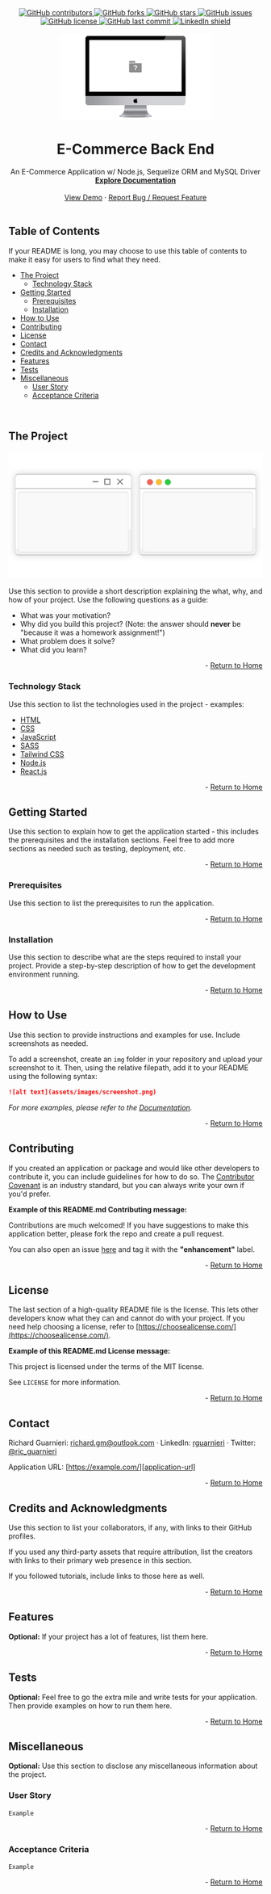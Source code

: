 <!-- This template was created following The Markdown Guide - https://www.markdownguide.org/ -->

<!-- If you are editing this README.md on VS Code, please highlight and replace the following keywords enclosed in backticks (``) using:
* MacOS: CMD + Shift + L
* Windows: CRTL + Shift + L

GitHub Username: `richardguarnieri`
GitHub Repository: `e-commerce-back-end`
Your Name: `Richard Guarnieri`
Email: `richard.gm@outlook.com`
LinkedIn Username: `rguarnieri`
Twitter Username: `ric_guarnieri`
Project Title: `E-Commerce Back End`
Project Description: `An E-Commerce Application w/ Node.js, Sequelize ORM and MySQL Driver`
-->

<!-- Please also update the following links -->
[logo]: ./img/logo.png
[application-image]: ./img/app-image.webp
[application-url]: https://example.com/

<div id="home"><div> 

<!-- Badges / Shields -->
<!-- These were created using https://shields.io/ - feel free to replace / create yours by modifying links below: -->

<div align="center">
    <a href="https://github.com/richardguarnieri/e-commerce-back-end/graphs/contributors">
        <img alt="GitHub contributors" src="https://img.shields.io/github/contributors/richardguarnieri/e-commerce-back-end?style=for-the-badge">
    <a>
     <a href="https://github.com/richardguarnieri/e-commerce-back-end/network/members">
        <img alt="GitHub forks" src="https://img.shields.io/github/forks/richardguarnieri/e-commerce-back-end?style=for-the-badge">
    <a>
     <a href="https://github.com/richardguarnieri/e-commerce-back-end/stargazers">
        <img alt="GitHub stars" src="https://img.shields.io/github/stars/richardguarnieri/e-commerce-back-end?style=for-the-badge">
    <a>
     <a href="https://github.com/richardguarnieri/e-commerce-back-end/issues">
        <img alt="GitHub issues" src="https://img.shields.io/github/issues/richardguarnieri/e-commerce-back-end?style=for-the-badge">
    <a>
     <a href="https://github.com/richardguarnieri/e-commerce-back-end/blob/main/LICENSE">
        <img alt="GitHub license" src="https://img.shields.io/github/license/richardguarnieri/e-commerce-back-end?label=license&style=for-the-badge">
    <a>
     <a href="https://github.com/richardguarnieri/e-commerce-back-end/commits/main">
        <img alt="GitHub last commit" src="https://img.shields.io/github/last-commit/richardguarnieri/e-commerce-back-end?style=for-the-badge">
    <a>
    <a href="https://www.linkedin.com/in/rguarnieri/">
        <img alt="LinkedIn shield" src="https://img.shields.io/badge/-LinkedIn-black.svg?style=for-the-badge&logo=linkedin&colorB=555">
    <a>
</div>
<br>


<!-- Header -->

<div align="center">
    <a href="https://github.com/richardguarnieri/e-commerce-back-end">
        <img src="./img/logo.png" alt="Logo" width="300" height="auto">
    </a>
    <h1 align="center">E-Commerce Back End</h1>
    <div>
        An E-Commerce Application w/ Node.js, Sequelize ORM and MySQL Driver
        <br>
        <a href="https://github.com/richardguarnieri/e-commerce-back-end">
            <strong>Explore Documentation</strong>
        </a>
        <br>
        <br>
        <a href="https://github.com/richardguarnieri/e-commerce-back-end">View Demo</a>
        ·
        <a href="https://github.com/richardguarnieri/e-commerce-back-end/issues">Report Bug / Request Feature</a>
    </div>
</div>
<br>


<!-- Table of Contents -->
## Table of Contents
If your README is long, you may choose to use this table of contents to make it easy for users to find what they need.

* [The Project](#the-project)
    * [Technology Stack](#technology-stack)
* [Getting Started](#getting-started)
    * [Prerequisites](#prerequisites)
    * [Installation](#installation)
* [How to Use](#how-to-use)
* [Contributing](#contributing)
* [License](#license)
* [Contact](#contact)
* [Credits and Acknowledgments](#credits-and-acknowledgments)
* [Features](#features)
* [Tests](#tests)
* [Miscellaneous](#miscellaneous)
    * [User Story](#user-story)
    * [Acceptance Criteria](#acceptance-criteria)
<br>


<!-- The Project -->
## The Project

[![Application Image][application-image]][application-url]

Use this section to provide a short description explaining the what, why, and how of your project. Use the following questions as a guide:

- What was your motivation?
- Why did you build this project? (Note: the answer should **never** be "because it was a homework assignment!")
- What problem does it solve?
- What did you learn?

<p align="right"> - <a href="#home">Return to Home</a></p>

### Technology Stack
Use this section to list the technologies used in the project - examples:

* [HTML](https://html.spec.whatwg.org/)
* [CSS](https://www.w3.org/TR/CSS/#css)
* [JavaScript](https://www.ecma-international.org/publications-and-standards/standards/ecma-262/)
* [SASS](https://sass-lang.com/)
* [Tailwind CSS](https://tailwindcss.com/)
* [Node.js](https://nodejs.org/en/)
* [React.js](https://reactjs.org/)

<p align="right"> - <a href="#home">Return to Home</a></p>


<!-- Getting Started -->
## Getting Started
Use this section to explain how to get the application started - this includes the prerequisites and the installation sections. Feel free to add more sections as needed such as testing, deployment, etc.

<p align="right"> - <a href="#home">Return to Home</a></p>

### Prerequisites
Use this section to list the prerequisites to run the application.

<p align="right"> - <a href="#home">Return to Home</a></p>

### Installation
Use this section to describe what are the steps required to install your project. Provide a step-by-step description of how to get the development environment running.

<p align="right"> - <a href="#home">Return to Home</a></p>


<!-- How to Use -->
## How to Use
Use this section to provide instructions and examples for use. Include screenshots as needed.

To add a screenshot, create an `img` folder in your repository and upload your screenshot to it. Then, using the relative filepath, add it to your README using the following syntax:

```md
![alt text](assets/images/screenshot.png)
```

_For more examples, please refer to the [Documentation][documentation-url]._

<p align="right"> - <a href="#home">Return to Home</a></p>


<!-- Contribuiting -->
## Contributing
If you created an application or package and would like other developers to contribute it, you can include guidelines for how to do so. The [Contributor Covenant](https://www.contributor-covenant.org/) is an industry standard, but you can always write your own if you'd prefer.

**Example of this README.md Contributing message:**

Contributions are much welcomed! If you have suggestions to make this application better, please fork the repo and create a pull request. 

You can also open an issue [here][github-issues-url] and tag it with the **"enhancement"** label.

<p align="right"> - <a href="#home">Return to Home</a></p>


<!-- License -->
## License
The last section of a high-quality README file is the license. This lets other developers know what they can and cannot do with your project. If you need help choosing a license, refer to [https://choosealicense.com/](https://choosealicense.com/).

**Example of this README.md License message:**

This project is licensed under the terms of the MIT license. 

See `LICENSE` for more information.

<p align="right"> - <a href="#home">Return to Home</a></p>


<!-- Contact -->
## Contact
Richard Guarnieri: richard.gm@outlook.com · LinkedIn: [rguarnieri][linkedin-url] · Twitter: [@ric_guarnieri][twitter-url]

Application URL: [https://example.com/][application-url]

<p align="right"> - <a href="#home">Return to Home</a></p>


<!-- Credits and Acknowledgments -->
## Credits and Acknowledgments
Use this section to list your collaborators, if any, with links to their GitHub profiles.

If you used any third-party assets that require attribution, list the creators with links to their primary web presence in this section.

If you followed tutorials, include links to those here as well.

<p align="right"> - <a href="#home">Return to Home</a></p>


<!-- Features -->
## Features
**Optional:** If your project has a lot of features, list them here.

<p align="right"> - <a href="#home">Return to Home</a></p>


<!-- Tests -->
## Tests
**Optional:** Feel free to go the extra mile and write tests for your application. Then provide examples on how to run them here.

<p align="right"> - <a href="#home">Return to Home</a></p>


<!-- Miscellaneous -->
## Miscellaneous
**Optional:** Use this section to disclose any miscellaneous information about the project.
### User Story
```
Example
```

<p align="right"> - <a href="#home">Return to Home</a></p>

### Acceptance Criteria
```
Example
```

<p align="right"> - <a href="#home">Return to Home</a></p>


<!-- References, Links and Images -->
<!-- Badges / Shields Styles -->
[github-contributors-shield]: https://img.shields.io/github/contributors/richardguarnieri/e-commerce-back-end?style=for-the-badge
[github-forks-shield]: https://img.shields.io/github/forks/richardguarnieri/e-commerce-back-end?style=for-the-badge
[github-stars-shield]: https://img.shields.io/github/stars/richardguarnieri/e-commerce-back-end?style=for-the-badge
[github-issues-shield]: https://img.shields.io/github/issues/richardguarnieri/e-commerce-back-end?style=for-the-badge
[github-license-shield]: https://img.shields.io/github/license/richardguarnieri/e-commerce-back-end?style=for-the-badge
[github-last-commit-shield]: https://img.shields.io/github/last-commit/richardguarnieri/e-commerce-back-end?style=for-the-badge
[linkedin-shield]: https://img.shields.io/badge/-LinkedIn-black.svg?style=for-the-badge&logo=linkedin&colorB=555

<!-- Badges / Shields URL -->
[github-contributors-url]: https://github.com/richardguarnieri/e-commerce-back-end/graphs/contributors
[github-forks-url]: https://github.com/richardguarnieri/e-commerce-back-end/network/members
[github-stars-url]: https://github.com/richardguarnieri/e-commerce-back-end/stargazers
[github-issues-url]: https://github.com/richardguarnieri/e-commerce-back-end/issues
[github-license-url]: https://github.com/richardguarnieri/e-commerce-back-end/blob/main/LICENSE
[linkedin-url]: https://linkedin.com/in/rguarnieri

<!-- Non Badge / Shield Reference Links -->
[documentation-url]: https://github.com/richardguarnieri/e-commerce-back-end
[twitter-url]: https://twitter.com/ric_guarnieri